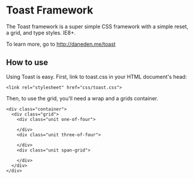 # Toast Framework
The Toast framework is a super simple CSS framework with a simple reset, a grid, and type styles. IE8+.

To learn more, go to http://daneden.me/toast

## How to use

Using Toast is easy. First, link to toast.css in your HTML document's head:

```<link rel="stylesheet" href="css/toast.css">```

Then, to use the grid, you'll need a wrap and a grids container.

	<div class="container">
	  <div class="grid">
		<div class="unit one-of-four">
	
		</div>
		<div class="unit three-of-four">
	
		</div>
		<div class="unit span-grid">
	
		</div>
	  </div>
	</div>
